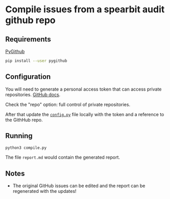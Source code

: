 # Compile issues from a spearbit audit github repo

## Requirements

[PyGithub](https://pypi.org/project/PyGithub/)

```bash
pip install --user pygithub
```

## Configuration

You will need to generate a personal access token that can access private repositories. [GitHub docs](https://docs.github.com/en/authentication/keeping-your-account-and-data-secure/creating-a-personal-access-token).

Check the "repo" option: full control of private repositories.

After that update the [`config.py`](./config.py) file locally with the token and a reference to the GithHub repo.

## Running

```bash
python3 compile.py
```

The file `report.md` would contain the generated report.

## Notes

- The original GitHub issues can be edited and the report can be regenerated with the updates!

